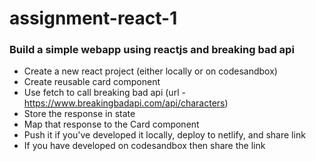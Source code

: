 # assignment-react-1

### Build a simple webapp using reactjs and breaking bad api 

- Create a new react project (either locally or on codesandbox)
- Create reusable card component
- Use fetch to call breaking bad api (url - https://www.breakingbadapi.com/api/characters)
- Store the response in state
- Map that response to the Card component
- Push it if you've developed it locally, deploy to netlify, and share link
- If you have developed on codesandbox then share the link
